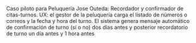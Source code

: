 Caso piloto para Peluquería Jose Outeda:
Recordador y confirmador de citas-turnos.
UX: el gestor de la peluquería carga el listado de números o correos y la fecha y hora del turno. El sistema genera mensaje automático de confirmación de turno (sí o no) dos días antes y posterior recordatorio de turno un día antes y 1 hora antes
